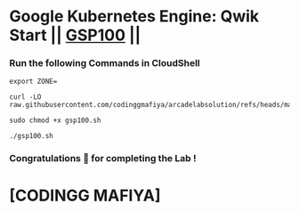 # Google Kubernetes Engine: Qwik Start || [GSP100](https://www.cloudskillsboost.google/focuses/878?parent=catalog) ||

### Run the following Commands in CloudShell
```
export ZONE=
```
```
curl -LO raw.githubusercontent.com/codinggmafiya/arcadelabsolution/refs/heads/main/Google%20Kubernetes%20Engine%20Qwik%20Start/gsp100.sh

sudo chmod +x gsp100.sh

./gsp100.sh
```

### Congratulations 🎉 for completing the Lab !
# [CODINGG MAFIYA]
